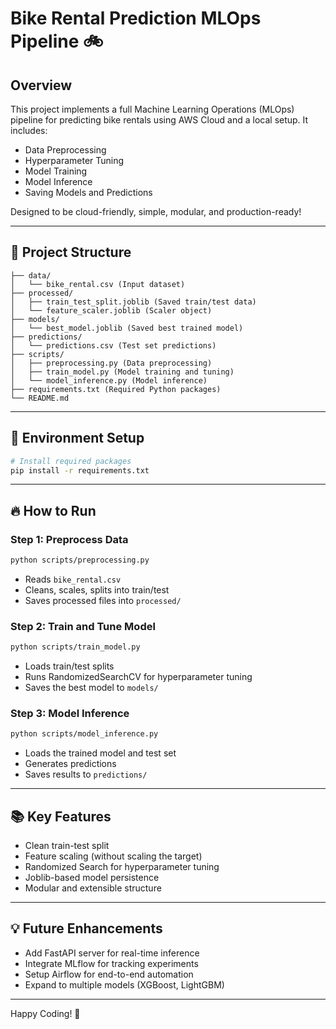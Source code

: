 # Bike Rental Prediction MLOps Pipeline 🚲

## Overview
This project implements a full Machine Learning Operations (MLOps) pipeline for predicting bike rentals using AWS Cloud and a local setup. It includes:
- Data Preprocessing
- Hyperparameter Tuning
- Model Training
- Model Inference
- Saving Models and Predictions

Designed to be cloud-friendly, simple, modular, and production-ready!

---

## 📁 Project Structure

```
├── data/
│   └── bike_rental.csv (Input dataset)
├── processed/
│   ├── train_test_split.joblib (Saved train/test data)
│   └── feature_scaler.joblib (Scaler object)
├── models/
│   └── best_model.joblib (Saved best trained model)
├── predictions/
│   └── predictions.csv (Test set predictions)
├── scripts/
│   ├── preprocessing.py (Data preprocessing)
│   ├── train_model.py (Model training and tuning)
│   └── model_inference.py (Model inference)
├── requirements.txt (Required Python packages)
└── README.md
```

---

## 🧪 Environment Setup

```bash
# Install required packages
pip install -r requirements.txt
```

---

## 🔥 How to Run

### Step 1: Preprocess Data

```bash
python scripts/preprocessing.py
```

- Reads `bike_rental.csv`
- Cleans, scales, splits into train/test
- Saves processed files into `processed/`

### Step 2: Train and Tune Model

```bash
python scripts/train_model.py
```

- Loads train/test splits
- Runs RandomizedSearchCV for hyperparameter tuning
- Saves the best model to `models/`

### Step 3: Model Inference

```bash
python scripts/model_inference.py
```

- Loads the trained model and test set
- Generates predictions
- Saves results to `predictions/`

---

## 📚 Key Features

- Clean train-test split
- Feature scaling (without scaling the target)
- Randomized Search for hyperparameter tuning
- Joblib-based model persistence
- Modular and extensible structure

---

## 💡 Future Enhancements
- Add FastAPI server for real-time inference
- Integrate MLflow for tracking experiments
- Setup Airflow for end-to-end automation
- Expand to multiple models (XGBoost, LightGBM)

---

Happy Coding! 🎯

